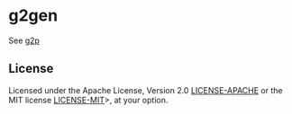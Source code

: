 # g2gen
See [g2p](https://docs.rs/g2p)

## License
Licensed under the Apache License, Version 2.0 [LICENSE-APACHE](LICENSE-APACHE)
or the MIT license [LICENSE-MIT](LICENSE-MIT)>, at your
option.
